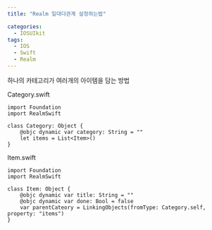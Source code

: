 ```yaml
---
title: "Realm 일대다관계 설정하는법"

categories:
  - IOSUIkit
tags:
  - IOS
  - Swift
  - Realm
---
```


하나의 카테고리가 여러개의 아이템을 담는 방법

Category.swift
~~~
import Foundation
import RealmSwift

class Category: Object {
    @objc dynamic var category: String = ""
    let items = List<Item>()
}
~~~

Item.swift
~~~
import Foundation
import RealmSwift

class Item: Object {
    @objc dynamic var title: String = ""
    @objc dynamic var done: Bool = false
    var parentCateory = LinkingObjects(fromType: Category.self, property: "items")
}
~~~
